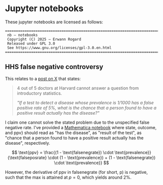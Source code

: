 # Jupyter notebooks

These jupyter notebooks are licensed as follows:

```plaintext
===============================================================================
 nb — notebooks
 Copyright (C) 2025 — Erwann Rogard
 Released under GPL 3.0
 See https://www.gnu.org/licenses/gpl-3.0.en.html
===============================================================================
```

## HHS false negative controversy

This relates to a [post on X](https://x.com/jeremykauffman/status/1898011686558196194) that states:  

> 4 out of 5 doctors at Harvard cannot answer a question from introductory statistics.  
>  
> *"If a test to detect a disease whose prevalence is 1/1000 has a false positive rate of 5%, what is the chance that a person found to have a positive result actually has the disease?"*

I claim one cannot solve the stated problem due to the unspecified false negative rate. I've provided a [Mathematica notebook](https://github.com/rogard/nb/blob/main/hhs-controv.ipynb) where state, outcome, and ppv} should read as "has the disease", as "result of the test",  as "chance that a person found to have a positive result actually has the disease", respectively.

$$
\text{ppv} = \frac{(1 - \text{falsenegrate}) \cdot \text{prevalence}}{\text{falseposrate} \cdot (1 - \text{prevalence}) + (1 - \text{falsenegrate}) \cdot \text{prevalence}}
$$

However, the derivative of ppv in falsenegrate (for short, p) is negative, such that the max is attained at $p=0$, which yields around 2%.
